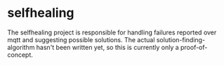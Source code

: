 # selfhealing

The selfhealing project is responsible for handling failures reported over mqtt and suggesting possible solutions. The
actual solution-finding-algorithm hasn't been written yet, so this is currently only a proof-of-concept.